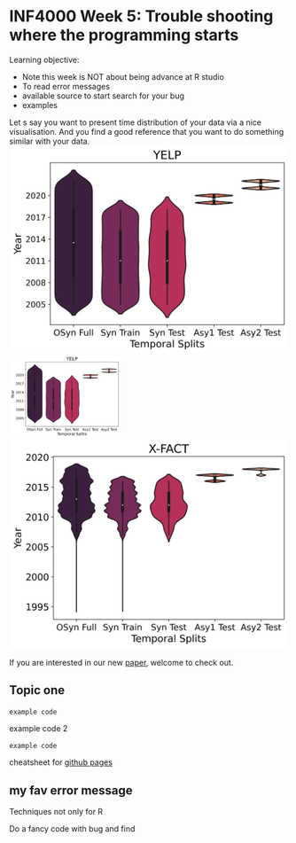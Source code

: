 # INF4000 Week 5: Trouble shooting where the programming starts

Learning objective:
* Note this week is NOT about being advance at R studio
* To read error messages
* available source to start search for your bug
* examples


Let s say you want to present time distribution of your data via a nice visualisation. And you find a good reference that you want to do something similar with your data. 
![a](https://github.com/casszhao/INF4000.github.io/blob/main/yelp_vio.png)
<img src="https://github.com/casszhao/INF4000.github.io/blob/main/yelp_vio.png" width="200" />
![a](https://github.com/casszhao/INF4000.github.io/blob/main/xfact_vio.png)

If you are interested in our new [paper](https://arxiv.org/pdf/2210.09197.pdf), welcome to check out.
## Topic one

```example code```

example code 2
```
example code
```

cheatsheet for [github pages](https://github.com/adam-p/markdown-here/wiki/Markdown-Cheatsheet)

## my fav error message

Techniques not only for R

Do a fancy code with bug and find 



